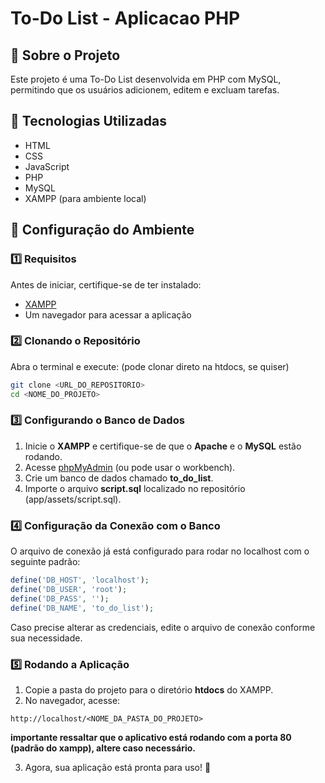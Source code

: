 # To-Do List - Aplicacao PHP

## 📌 Sobre o Projeto
Este projeto é uma To-Do List desenvolvida em PHP com MySQL, permitindo que os usuários adicionem, editem e excluam tarefas.

## 🚀 Tecnologias Utilizadas
- HTML
- CSS
- JavaScript
- PHP
- MySQL
- XAMPP (para ambiente local)

## 📂 Configuração do Ambiente
### 1️⃣ Requisitos
Antes de iniciar, certifique-se de ter instalado:
- [XAMPP](https://www.apachefriends.org/pt_br/index.html)
- Um navegador para acessar a aplicação

### 2️⃣ Clonando o Repositório
Abra o terminal e execute: (pode clonar direto na htdocs, se quiser)
```bash
git clone <URL_DO_REPOSITORIO>
cd <NOME_DO_PROJETO>
```

### 3️⃣ Configurando o Banco de Dados
1. Inicie o **XAMPP** e certifique-se de que o **Apache** e o **MySQL** estão rodando.
2. Acesse [phpMyAdmin](http://localhost/phpmyadmin/) (ou pode usar o workbench).
3. Crie um banco de dados chamado **to_do_list**.
4. Importe o arquivo **script.sql** localizado no repositório (app/assets/script.sql).

### 4️⃣ Configuração da Conexão com o Banco
O arquivo de conexão já está configurado para rodar no localhost com o seguinte padrão:
```php
define('DB_HOST', 'localhost');
define('DB_USER', 'root');
define('DB_PASS', '');
define('DB_NAME', 'to_do_list');
```
Caso precise alterar as credenciais, edite o arquivo de conexão conforme sua necessidade.

### 5️⃣ Rodando a Aplicação
1. Copie a pasta do projeto para o diretório **htdocs** do XAMPP.
2. No navegador, acesse:
```
http://localhost/<NOME_DA_PASTA_DO_PROJETO>
```
**importante ressaltar que o aplicativo está rodando com a porta 80 (padrão do xampp), altere caso necessário.**

3. Agora, sua aplicação está pronta para uso! 🎉
